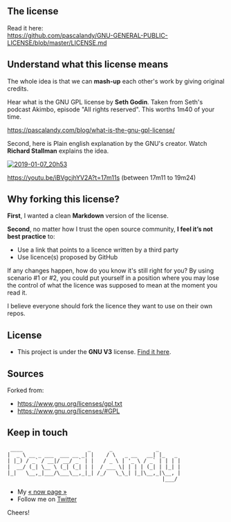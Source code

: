 ## The license

Read it here:<br>
https://github.com/pascalandy/GNU-GENERAL-PUBLIC-LICENSE/blob/master/LICENSE.md

## Understand what this license means

The whole idea is that we can **mash-up** each other's work by giving original credits.

Hear what is the GNU GPL license by **Seth Godin**. Taken from Seth's podcast Akimbo, episode "All rights reserved". This worths 1m40 of your time.

https://pascalandy.com/blog/what-is-the-gnu-gpl-license/

Second, here is Plain english explanation by the GNU's creator. Watch **Richard Stallman** explains the idea.

[![2019-01-07_20h53](https://user-images.githubusercontent.com/6694151/50804962-4f000b80-12be-11e9-8dfa-5c7b2639e8f6.jpg)](https://youtu.be/iBVgcjhYV2A?t=17m11s)

https://youtu.be/iBVgcjhYV2A?t=17m11s (between 17m11 to 19m24)

## Why forking this license?

**First**, I wanted a clean **Markdown** version of the license.

**Second**, no matter how I trust the open source community, **I feel it’s not best practice** to: 
- Use a link that points to a licence written by a third party
- Use licence(s) proposed by GitHub

If any changes happen, how do you know it's still right for you? By using scenario #1 or #2, you could put yourself in a position where you may lose the control of what the licence was supposed to mean at the moment you read it.

I believe everyone should fork the licence they want to use on their own repos.

## License

- This project is under the **GNU V3** license. [Find it here](https://github.com/pascalandy/GNU-GENERAL-PUBLIC-LICENSE/blob/master/LICENSE.md).

## Sources

Forked from:
- https://www.gnu.org/licenses/gpl.txt
- https://www.gnu.org/licenses/#GPL


## Keep in touch

```
 ____                     _      _              _
|  _ \ __ _ ___  ___ __ _| |    / \   _ __   __| |_   _
| |_) / _` / __|/ __/ _` | |   / _ \ | '_ \ / _` | | | |
|  __/ (_| \__ \ (_| (_| | |  / ___ \| | | | (_| | |_| |
|_|   \__,_|___/\___\__,_|_| /_/   \_\_| |_|\__,_|\__, |
                                                  |___/
```

- My [« now page »](https://pascalandy.com/blog/now/)
- Follow me on [Twitter](https://twitter.com/askpascalandy)

Cheers!
